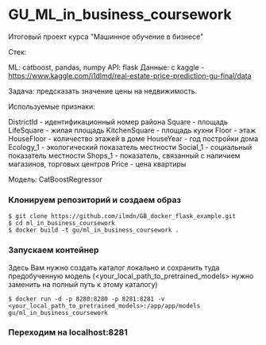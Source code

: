 # GU_ML_in_business_coursework
Итоговый проект курса "Машинное обучение в бизнесе"

Стек:

ML: catboost, pandas, numpy
API: flask
Данные: с kaggle - https://www.kaggle.com/i1dlmd/real-estate-price-prediction-gu-final/data

Задача: предсказать значение цены на недвижимость. 

Используемые признаки:

DistrictId - идентификационный номер района
Square - площадь
LifeSquare - жилая площадь
KitchenSquare - площадь кухни
Floor - этаж
HouseFloor - количество этажей в доме
HouseYear - год постройки дома
Ecology_1 - экологический показатель местности
Social_1 - социальный показатель местности
Shops_1 - показатель, связанный с наличием магазинов, торговых центров
Price - цена квартиры



Модель: CatBoostRegressor

### Клонируем репозиторий и создаем образ
```
$ git clone https://github.com/ilmdn/GB_docker_flask_example.git
$ cd ml_in_business_coursework
$ docker build -t gu/ml_in_business_coursework .
```

### Запускаем контейнер

Здесь Вам нужно создать каталог локально и сохранить туда предобученную модель (<your_local_path_to_pretrained_models> нужно заменить на полный путь к этому каталогу)
```
$ docker run -d -p 8280:8280 -p 8281:8281 -v <your_local_path_to_pretrained_models>:/app/app/models gu/ml_in_business_coursework
```

### Переходим на localhost:8281
